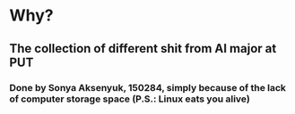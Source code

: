 # Why?

## The collection of different shit from AI major at PUT

### Done by Sonya Aksenyuk, 150284, simply because of the lack of computer storage space (P.S.: Linux eats you alive)
